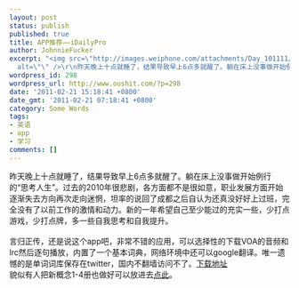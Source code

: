 ```yaml
---
layout: post
status: publish
published: true
title: APP推荐——iDailyPro
author: JohnnieFucker
excerpt: "<img src=\"http://images.weiphone.com/attachments/Day_101111/36_1443854_a8a1ef24567bfbf.png\"
  alt=\"\" />\r\n昨天晚上十点就睡了，结果导致早上6点多就醒了。躺在床上没事做开始例行的“思考人生”。过去的2010年很悲剧，各方面都不是很如意，职业发展方面开始逐渐失去方向再次走向迷惘，坦率的说回了成都之后自认为还真没好好上过班，完全没有了以前工作的激情和动力。新的一年希望自己至少能过的充实一些，少打点游戏，少打点牌，多一些自我思考和自我提升。\r\n"
wordpress_id: 298
wordpress_url: http://www.oushit.com/?p=298
date: '2011-02-21 15:18:41 +0800'
date_gmt: '2011-02-21 07:18:41 +0800'
category: Some Words
tags:
- 英语
- app
- 学习
comments: []
---
```

<p><img src="http://images.weiphone.com/attachments/Day_101111/36_1443854_a8a1ef24567bfbf.png" alt="" /><br />
昨天晚上十点就睡了，结果导致早上6点多就醒了。躺在床上没事做开始例行的“思考人生”。过去的2010年很悲剧，各方面都不是很如意，职业发展方面开始逐渐失去方向再次走向迷惘，坦率的说回了成都之后自认为还真没好好上过班，完全没有了以前工作的激情和动力。新的一年希望自己至少能过的充实一些，少打点游戏，少打点牌，多一些自我思考和自我提升。<br />
<!--break--><a id="more-298"></a><br />
言归正传，还是说这个app吧，非常不错的应用，可以选择性的下载VOA的音频和lrc然后逐句播放，内置了一个基本词典，网络环境中还可以google翻译。唯一遗憾的是单词词库保存在twitter，国内不翻墙访问不了。<a href="http://u.115.com/file/t91995ae16">下载地址</a><br />
貌似有人把新概念1-4册也做好可以放进去<a href="http://blog.forumfly.info/?p=182">点此</a>。</p>
